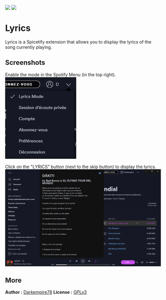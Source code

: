 ![](https://img.shields.io/codefactor/grade/github/Darkempire78/Lyrics-Spicetify?style=for-the-badge) 
![](https://img.shields.io/github/repo-size/Darkempire78/Lyrics-Spicetify?style=for-the-badge) 

# Lyrics

Lyrics is a Spicetify extension that allows you to display the lyrics of the song currently playing.

## Screenshots

Enable the mode in the Spotify Menu (in the top right).
![](Capture2.png)

Click on the "LYRICS" button (next to the skip button) to display the lyrics.
![](Capture1.png)

## More

**Author :** [Darkempire78](https://github.com/Darkempire78)
**License :** [GPLv3](https://github.com/Darkempire78/Spotify-Lyrics/blob/master/LICENSE)